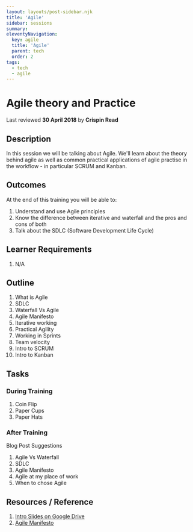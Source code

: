 ```yaml
---
layout: layouts/post-sidebar.njk
title: 'Agile'
sidebar: sessions
summary: 
eleventyNavigation:
  key: agile
  title: 'Agile'
  parent: tech
  order: 2
tags:
  - tech
  - agile
---
```

# Agile theory and Practice
Last reviewed **30 April 2018** by **Crispin Read**

## Description
In this session we will be talking about Agile. We'll learn about the theory behind agile as well as common practical applications of agile practise in the workflow - in particular SCRUM and Kanban.

## Outcomes

At the end of this training you will be able to:
1. Understand and use Agile principles
2. Know the difference between iterative and waterfall and the pros and cons of both
3. Talk about the SDLC (Software Development Life Cycle)

## Learner Requirements

1. N/A

## Outline

1. What is Agile
2. SDLC
3. Waterfall Vs Agile
4. Agile Manifesto
5. Iterative working
6. Practical Agility
7. Working in Sprints
8. Team velocity
9. Intro to SCRUM
10. Intro to Kanban

## Tasks

### During Training
1. Coin Flip
2. Paper Cups
3. Paper Hats

### After Training
Blog Post Suggestions
1. Agile Vs Waterfall
2. SDLC
3. Agile Manifesto
4. Agile at my place of work
5. When to chose Agile

## Resources / Reference

1. [Intro Slides on Google Drive](https://docs.google.com/presentation/d/1odm65r_-DFXVs5JZNkRQPY5VA8-j9_ntRhMYvEPp8bY/edit#slide=id.g21252cd8e4_0_35)
2. [Agile Manifesto](http://agilemanifesto.org/principles.html)
